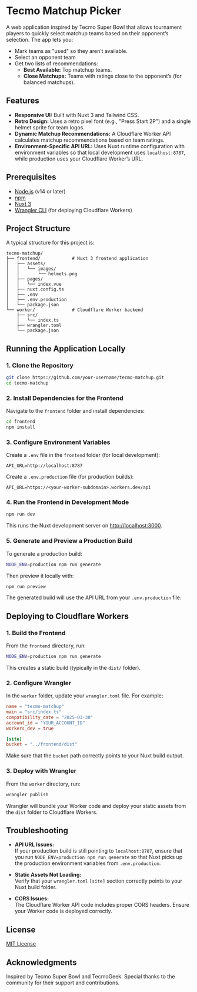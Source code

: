 # Tecmo Matchup Picker

A web application inspired by Tecmo Super Bowl that allows tournament players to quickly select matchup teams based on their opponent’s selection. The app lets you:
- Mark teams as "used" so they aren’t available.
- Select an opponent team
- Get two lists of recommendations:
  - **Best Available:** Top matchup teams.
  - **Close Matchups:** Teams with ratings close to the opponent’s (for balanced matchups).

## Features

- **Responsive UI:** Built with Nuxt 3 and Tailwind CSS.
- **Retro Design:** Uses a retro pixel font (e.g., "Press Start 2P") and a single helmet sprite for team logos.
- **Dynamic Matchup Recommendations:** A Cloudflare Worker API calculates matchup recommendations based on team ratings.
- **Environment-Specific API URL:** Uses Nuxt runtime configuration with environment variables so that local development uses `localhost:8787`, while production uses your Cloudflare Worker’s URL.

## Prerequisites

- [Node.js](https://nodejs.org/) (v14 or later)
- [npm](https://www.npmjs.com/)
- [Nuxt 3](https://v3.nuxtjs.org/)
- [Wrangler CLI](https://developers.cloudflare.com/workers/wrangler/) (for deploying Cloudflare Workers)

## Project Structure

A typical structure for this project is:

```
tecmo-matchup/
├── frontend/            # Nuxt 3 frontend application
│   ├── assets/
│   │   └── images/
│   │       └── helmets.png
│   ├── pages/
│   │   └── index.vue
│   ├── nuxt.config.ts
│   ├── .env
│   ├── .env.production
│   └── package.json
└── worker/              # Cloudflare Worker backend
    ├── src/
    │   └── index.ts
    ├── wrangler.toml
    └── package.json
```

## Running the Application Locally

### 1. Clone the Repository

```bash
git clone https://github.com/your-username/tecmo-matchup.git
cd tecmo-matchup
```

### 2. Install Dependencies for the Frontend

Navigate to the `frontend` folder and install dependencies:

```bash
cd frontend
npm install
```

### 3. Configure Environment Variables

Create a `.env` file in the `frontend` folder (for local development):

```dotenv
API_URL=http://localhost:8787
```

Create a `.env.production` file (for production builds):

```dotenv
API_URL=https://<your-worker-subdomain>.workers.dev/api
```

### 4. Run the Frontend in Development Mode

```bash
npm run dev
```

This runs the Nuxt development server on [http://localhost:3000](http://localhost:3000).

### 5. Generate and Preview a Production Build

To generate a production build:

```bash
NODE_ENV=production npm run generate
```

Then preview it locally with:

```bash
npm run preview
```

The generated build will use the API URL from your `.env.production` file.

## Deploying to Cloudflare Workers

### 1. Build the Frontend

From the `frontend` directory, run:

```bash
NODE_ENV=production npm run generate
```

This creates a static build (typically in the `dist/` folder).

### 2. Configure Wrangler

In the `worker` folder, update your `wrangler.toml` file. For example:

```toml
name = "tecmo-matchup"
main = "src/index.ts"
compatibility_date = "2025-03-30"
account_id = "YOUR_ACCOUNT_ID"
workers_dev = true

[site]
bucket = "../frontend/dist"
```

Make sure that the `bucket` path correctly points to your Nuxt build output.

### 3. Deploy with Wrangler

From the `worker` directory, run:

```bash
wrangler publish
```

Wrangler will bundle your Worker code and deploy your static assets from the `dist` folder to Cloudflare Workers.

## Troubleshooting

- **API URL Issues:**  
  If your production build is still pointing to `localhost:8787`, ensure that you run `NODE_ENV=production npm run generate` so that Nuxt picks up the production environment variables from `.env.production`.

- **Static Assets Not Loading:**  
  Verify that your `wrangler.toml` `[site]` section correctly points to your Nuxt build folder.

- **CORS Issues:**  
  The Cloudflare Worker API code includes proper CORS headers. Ensure your Worker code is deployed correctly.

## License

[MIT License](LICENSE)

## Acknowledgments

Inspired by Tecmo Super Bowl and TecmoGeek. Special thanks to the community for their support and contributions.